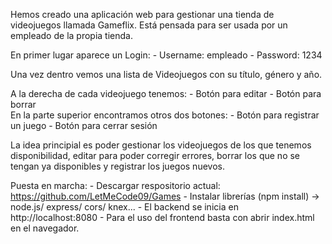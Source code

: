 Hemos creado una aplicación web para gestionar una tienda de videojuegos llamada Gameflix.
Está pensada para ser usada por un empleado de la propia tienda. 

En primer lugar aparece un Login:
          - Username: empleado
          - Password: 1234

Una vez dentro vemos una lista de Videojuegos con su título, género y año.

A la derecha de cada videojuego tenemos:
         - Botón para editar
         - Botón para borrar   
En la parte superior encontramos otros dos botones:
          - Botón para registrar un juego
          - Botón para cerrar sesión

La idea principial es poder gestionar los videojuegos de los que tenemos disponibilidad, editar para poder corregir errores, borrar los que no se tengan ya disponibles y registrar los juegos nuevos.

Puesta en marcha:
          - Descargar respositorio actual: https://github.com/LetMeCode09/Games
          - Instalar librerías (npm install) -> node.js/ express/ cors/ knex...
          - El backend se inicia en http://localhost:8080
          - Para el uso del frontend basta con abrir index.html en el navegador.
          
